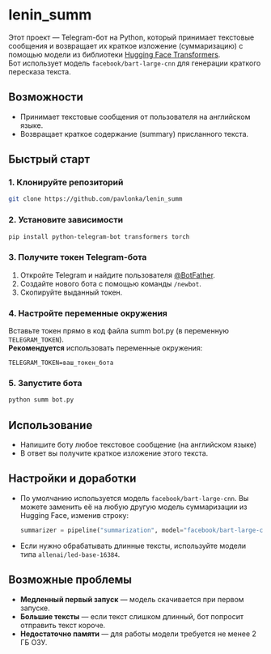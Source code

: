 # lenin_summ

Этот проект — Telegram-бот на Python, который принимает текстовые сообщения и возвращает их краткое изложение (суммаризацию) с помощью модели из библиотеки [Hugging Face Transformers](https://huggingface.co/).  
Бот использует модель `facebook/bart-large-cnn` для генерации краткого пересказа текста.

## Возможности
- Принимает текстовые сообщения от пользователя на английском языке.
- Возвращает краткое содержание (summary) присланного текста.

## Быстрый старт

### 1. Клонируйте репозиторий

```bash
git clone https://github.com/pavlonka/lenin_summ
```

### 2. Установите зависимости

```bash
pip install python-telegram-bot transformers torch
```

### 3. Получите токен Telegram-бота

1. Откройте Telegram и найдите пользователя [@BotFather](https://t.me/BotFather).
2. Создайте нового бота с помощью команды `/newbot`.
3. Скопируйте выданный токен.

### 4. Настройте переменные окружения

Вставьте токен прямо в код файла summ bot.py (в переменную `TELEGRAM_TOKEN`).  
**Рекомендуется** использовать переменные окружения:

```env
TELEGRAM_TOKEN=ваш_токен_бота
```

### 5. Запустите бота

```bash
python summ bot.py
```

## Использование

- Напишите боту любое текстовое сообщение (на английском языке)
- В ответ вы получите краткое изложение этого текста.

## Настройки и доработки

- По умолчанию используется модель `facebook/bart-large-cnn`. Вы можете заменить её на любую другую модель суммаризации из Hugging Face, изменив строку:
  ```python
  summarizer = pipeline("summarization", model="facebook/bart-large-cnn")
  ```
- Если нужно обрабатывать длинные тексты, используйте модели типа `allenai/led-base-16384`.

## Возможные проблемы

- **Медленный первый запуск** — модель скачивается при первом запуске.
- **Большие тексты** — если текст слишком длинный, бот попросит отправить текст короче.
- **Недостаточно памяти** — для работы модели требуется не менее 2 ГБ ОЗУ.
